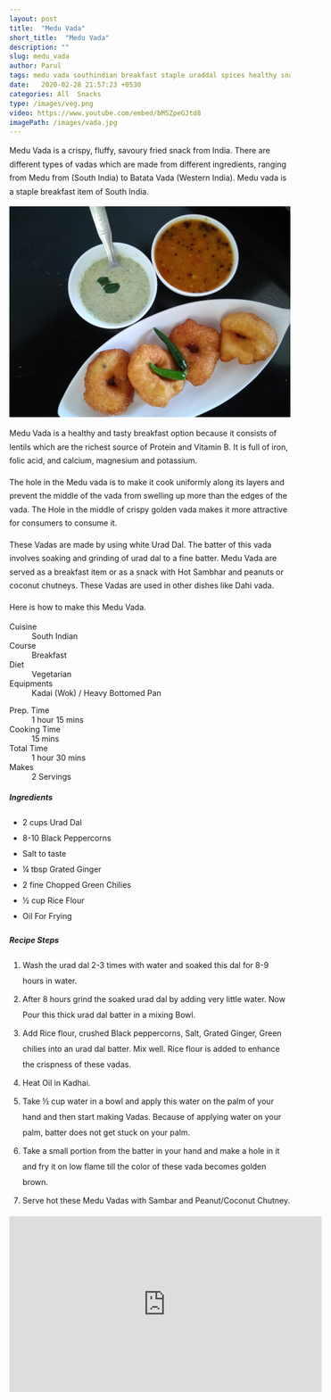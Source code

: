 ```yaml
---
layout: post
title:  "Medu Vada"
short_title:  "Medu Vada"
description: ""
slug: medu_vada
author: Parul
tags: medu vada southindian breakfast staple uraddal spices healthy snack idli sambhar chutney dosa crispy homemade foodyindianmom grated ginger blackpeppercons riceflour salt yummy tasty delicious staple breakfast foodie indianbreakfast southindiastreetfood tiffin lunchbox kidstiffin  eatrightindia healthyindia fitindia diet fitness indiatorismbreakfast 
date:   2020-02-28 21:57:23 +0530
categories: All  Snacks
type: /images/veg.png
video: https://www.youtube.com/embed/bMSZpeGJtd8
imagePath: /images/vada.jpg
---
```

<p class="text-justify" style="line-height: 175%;">
Medu Vada is a crispy, fluffy, savoury fried snack from India. There are different types of vadas which are made from different ingredients, ranging from Medu from (South India) to Batata Vada (Western India). Medu vada is a staple breakfast item of South India.
</p>

<div class="row">
    <div class="col-md-12"><img src="../images/vada.jpg" alt="" class="rounded img-fluid mb-2"></div>
</div>

<p class="text-justify" style="line-height: 175%;">
Medu Vada is a healthy and tasty breakfast option because it consists of lentils which are the richest source of Protein and Vitamin B. It is full of iron, folic acid, and calcium, magnesium and potassium.
</p>

<p class="text-justify" style="line-height: 175%;">
The hole in the Medu vada is to make it cook uniformly along its layers and prevent the middle of the vada from swelling up more than the edges of the vada. The Hole in the middle of crispy golden vada makes it more attractive for consumers to consume it.
</p>

<p class="text-justify" style="line-height: 175%;">
These Vadas are made by using white Urad Dal. The batter of this vada involves soaking and grinding of urad dal to a fine batter. Medu Vada are served as a breakfast item or as a snack with Hot Sambhar and peanuts or coconut chutneys. These Vadas are used in other dishes like Dahi vada.
</p>

<p class="text-justify" style="line-height: 175%;">
Here is how to make this Medu Vada.
</p>

<div class="row">
    <div class="col-md-6">
        <dl class="row">
            <dt class="col-sm-4">Cuisine</dt><dd class="col-sm-7">South Indian</dd>
            <dt class="col-sm-4">Course</dt><dd class="col-sm-7">Breakfast</dd>
            <dt class="col-sm-4">Diet</dt><dd class="col-sm-7">Vegetarian</dd>
            <dt class="col-sm-4">Equipments</dt><dd class="col-sm-7">Kadai (Wok) / Heavy Bottomed Pan</dd>
        </dl>
    </div>
    <div class="col-md-6">
        <dl class="row">
            <dt class="col-sm-5">Prep. Time</dt><dd class="col-sm-7">1 hour 15 mins</dd>
            <dt class="col-sm-5">Cooking Time</dt><dd class="col-sm-7">15 mins</dd>
            <dt class="col-sm-5">Total Time</dt><dd class="col-sm-7">1 hour 30 mins</dd>
            <dt class="col-sm-5">Makes</dt><dd class="col-sm-7">2 Servings</dd>
        </dl>
    </div>
</div>

<section>
    <div class="recipe-section-divider"></div>
    <div class="row" id="ingredients">
        <div class="col-md-12"><h5 class="font-weight-bold">Ingredients</h5></div>
    </div>
    <div class="row">
        <div class="col-md-12">            
            <ul style="line-height: 200%">
                <li>2 cups Urad Dal</li>
                <li>8-10 Black Peppercorns</li>
                <li>Salt to taste</li>
                <li>¼ tbsp Grated Ginger</li>
                <li>2 fine Chopped Green Chilies</li>
                <li>½ cup Rice Flour</li>
                <li>Oil For Frying</li>
            </ul>
        </div>
    </div>
</section>
<div class="recipe-section-divider"></div>
<div class="row" id="recipe">
        <div class="col-md-12"><h5 class="font-weight-bold">Recipe Steps</h5></div>
    </div>
<div class="row">
    <div class="col-md-12">
        <ol class="text-justify" style="line-height: 200%">
            <li style="margin-bottom:5px;">Wash the urad dal 2-3 times with water and soaked this dal for 8-9 hours in water.</li>
            <li style="margin-bottom:5px;">After 8 hours grind the soaked urad dal by adding very little water. Now Pour this thick urad dal batter in a mixing Bowl.</li>
            <li style="margin-bottom:5px;">Add Rice flour, crushed Black peppercorns, Salt, Grated Ginger, Green chilies into an urad dal batter. Mix well. Rice flour is added to enhance the crispness of these vadas.</li>
            <li style="margin-bottom:5px;">Heat Oil in Kadhai.</li>
            <li style="margin-bottom:5px;">Take ½ cup water in a bowl and apply this water on the palm of your hand and then start making Vadas. Because of applying water on your palm, batter does not get stuck on your palm.</li>
            <li style="margin-bottom:5px;">Take a small portion from the batter in your hand and make a hole in it and fry it on low flame till the color of these vada becomes golden brown.</li>
            <li style="margin-bottom:5px;">Serve hot these Medu Vadas with Sambar and Peanut/Coconut Chutney.</li>
        </ol>
    </div>
</div>
<div class="row" id="video">
    <div class="col-md-12">
        <div class="embed-responsive embed-responsive-16by9">
            <iframe width="560" height="315" src="https://www.youtube.com/embed/bMSZpeGJtd8" frameborder="0" allow="accelerometer; autoplay; encrypted-media; gyroscope; picture-in-picture" allowfullscreen></iframe>
        </div>
    </div>
</div>
<br>